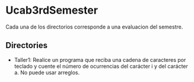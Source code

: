 # Ucab3rdSemester
Cada una de los directorios corresponde a una evaluacion del semestre.

## Directories

- Taller1: Realice un programa que reciba una cadena de caracteres por teclado y cuente el
número de ocurrencias del carácter i y del carácter a. No puede usar arreglos.
